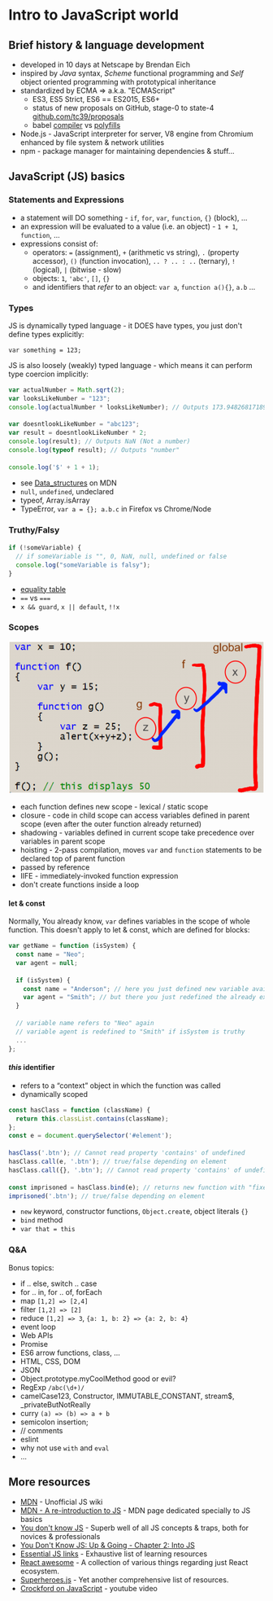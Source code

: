 # Intro to JavaScript world

## Brief history & language development

- developed in 10 days at Netscape by Brendan Eich
- inspired by *Java* syntax, *Scheme* functional programming and *Self* object oriented programming with prototypical inheritance
- standardized by ECMA => a.k.a. "ECMAScript"
    - ES3, ES5 Strict, ES6 == ES2015, ES6+
    - status of new proposals on GitHub, stage-0 to state-4 [github.com/tc39/proposals](https://github.com/tc39/proposals)
    - babel [compiler](http://babeljs.io/) vs [polyfills](https://babeljs.io/docs/usage/polyfill/)
- Node.js - JavaScript interpreter for server, V8 engine from Chromium enhanced by file system & network utilities
- npm - package manager for maintaining dependencies & stuff...

## JavaScript (JS) basics

### Statements and Expressions

- a statement will DO something - `if`, `for`, `var`, `function`, `{}` (block), ...
- an expression will be evaluated to a value (i.e. an object) - `1 + 1`, `function`, ...
- expressions consist of:
  - operators: `=` (assignment), `+` (arithmetic vs string), `.` (property accessor), `()` (function invocation), `.. ? .. : ..` (ternary), `!` (logical), `|` (bitwise - slow)
  - objects: `1`, `'abc'`, `[]`, `{}`
  - and identifiers that *refer* to an object: `var a`, `function a(){}`, `a.b` ...

### Types

JS is dynamically typed language - it DOES have types, you just don't define types explicitly:

```
var something = 123;
```

JS is also loosely (weakly) typed language - which means it can perform type coercion implicitly:

```js
var actualNumber = Math.sqrt(2);
var looksLikeNumber = "123";
console.log(actualNumber * looksLikeNumber); // Outputs 173.9482681718907

var doesntlookLikeNumber = "abc123";
var result = doesntlookLikeNumber * 2;
console.log(result); // Outputs NaN (Not a number)
console.log(typeof result); // Outputs "number"

console.log('$' + 1 + 1);
```

- see [Data_structures](https://developer.mozilla.org/en-US/docs/Web/JavaScript/Data_structures) on MDN
- `null`, `undefined`, undeclared
- typeof, Array.isArray
- TypeError, `var a = {}; a.b.c` in Firefox vs Chrome/Node

### Truthy/Falsy

```js
if (!someVariable) {
  // if someVariable is "", 0, NaN, null, undefined or false
  console.log("someVariable is falsy");
}
```
- [equality table](https://dorey.github.io/JavaScript-Equality-Table/)
- `==` vs `===`
- `x && guard`, `x || default`, `!!x`

### Scopes

![Function scope](/assets/img/function_scope.png)

- each function defines new scope - lexical / static scope
- closure - code in child scope can access variables defined in parent scope (even after the outer function already returned)
- shadowing - variables defined in current scope take precedence over variables in parent scope
- hoisting - 2-pass compilation, moves `var` and `function` statements to be declared top of parent function
- passed by reference
- IIFE - immediately-invoked function expression
- don't create functions inside a loop

#### let & const

Normally, You already know, `var` defines variables in the scope of whole function.
This doesn't apply to let & const, which are defined for blocks:

```js
var getName = function (isSystem) {
  const name = "Neo";
  var agent = null;

  if (isSystem) {
    const name = "Anderson"; // here you just defined new variable available only in `if`
    var agent = "Smith"; // but there you just redefined the already existing variable
  }

  // variable name refers to "Neo" again
  // variable agent is redefined to "Smith" if isSystem is truthy
  ...
};
```

#### *this* identifier

- refers to a “context” object in which the function was called
- dynamically scoped

```js
const hasClass = function (className) {
  return this.classList.contains(className);
};
const e = document.querySelector('#element');

hasClass('.btn'); // Cannot read property 'contains' of undefined
hasClass.call(e, '.btn'); // true/false depending on element
hasClass.call({}, '.btn'); // Cannot read property 'contains' of undefined

const imprisoned = hasClass.bind(e); // returns new function with "fixed" context
imprisoned('.btn'); // true/false depending on element
```

- `new` keyword, constructor functions, `Object.creat`e, object literals `{}`
- `bind` method
- `var that = this`

### Q&A

Bonus topics:
- if .. else, switch .. case
- for .. in, for .. of, forEach
- map `[1,2] => [2,4]`
- filter `[1,2] => [2]`
- reduce `[1,2] => 3`, `{a: 1, b: 2} => {a: 2, b: 4}`
- event loop
- Web APIs
- Promise
- ES6 arrow functions, class, ...
- HTML, CSS, DOM
- JSON
- Object.prototype.myCoolMethod good or evil?
- RegExp `/abc(\d+)/`
- camelCase123, Constructor, IMMUTABLE_CONSTANT, stream$, \_privateButNotReally
- curry `(a) => (b) => a + b`
- semicolon insertion;
- // comments
- eslint
- why not use `with` and `eval`
- ...

## More resources

- [MDN](https://developer.mozilla.org/cs/docs/Web/JS/) - Unofficial JS wiki
- [MDN - A re-introduction to JS](https://developer.mozilla.org/en-US/docs/Web/JS/A_re-introduction_to_JS) - MDN page dedicated specially to JS basics
- [You don't know JS](https://github.com/getify/You-Dont-Know-JS) - Superb well of all JS concepts & traps, both for novices & professionals
 - [You Don't Know JS: Up & Going - Chapter 2: Into JS](https://github.com/getify/You-Dont-Know-JS/blob/master/up%20%26%20going/ch2.md)
- [Essential JS links](https://github.com/ericelliott/essential-JS-links) - Exhaustive list of learning resources
- [React awesome](https://github.com/enaqx/awesome-react) - A collection of various things regarding just React ecosystem.
- [Superheroes.js](http://superherojs.com/) - Yet another comprehensive list of resources.
- [Crockford on JavaScript](https://www.youtube.com/watch?v=RO1Wnu-xKoY) - youtube video
